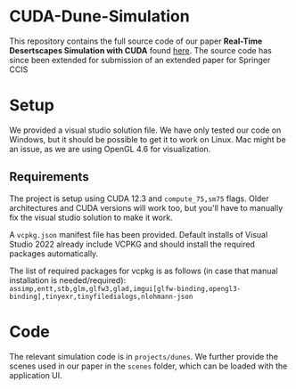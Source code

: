 # CUDA-Dune-Simulation
This repository contains the full source code of our paper **Real-Time Desertscapes Simulation with CUDA** found [here](https://www.scitepress.org/PublicationsDetail.aspx?ID=dywC2RBocrQ=&t=1).
The source code has since been extended for submission of an extended paper for Springer CCIS

# Setup
We provided a visual studio solution file. We have only tested our code on Windows, but it should be possible to get it to work on Linux. Mac might be an issue, as we are using OpenGL 4.6 for visualization.
## Requirements
The project is setup using CUDA 12.3 and `compute_75,sm75` flags. Older architectures and CUDA versions will work too, but you'll have to manually fix the visual studio solution to make it work.

A `vcpkg.json` manifest file has been provided. Default installs of Visual Studio 2022 already include VCPKG and should install the required packages automatically.

The list of required packages for vcpkg is as follows (in case that manual installation is needed/required):
`assimp,entt,stb,glm,glfw3,glad,imgui[glfw-binding,opengl3-binding],tinyexr,tinyfiledialogs,nlohmann-json`

# Code
The relevant simulation code is in `projects/dunes`. We further provide the scenes used in our paper in the `scenes` folder, which can be loaded with the application UI.
